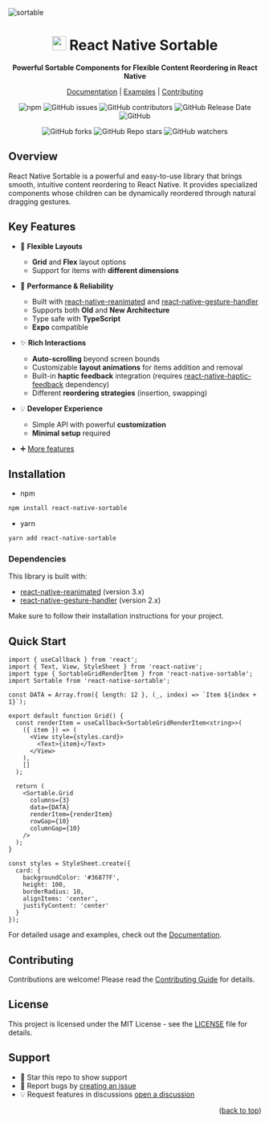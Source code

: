 <a name="readme-top"></a>

![sortable](https://github.com/user-attachments/assets/fe66c312-54b3-4a91-aaee-2bc48c761f34)

<div align="center">

# <img src="https://github.com/user-attachments/assets/e7dbfceb-63a4-42ef-8c68-f8396a2fbf2e" width="28" /> React Native Sortable

**Powerful Sortable Components for Flexible Content Reordering in React Native**

[Documentation](https://react-native-sortable-docs.vercel.app/) | [Examples](https://react-native-sortable-docs.vercel.app/grid/examples) | [Contributing](.) <!-- TODO - add links -->

![npm](https://img.shields.io/npm/dw/react-native-smart-sortable?color=ffd53e)
![GitHub issues](https://img.shields.io/github/issues/MatiPl01/react-native-smart-sortable?color=ffd53e)
![GitHub contributors](https://img.shields.io/github/contributors/MatiPl01/react-native-smart-sortable?color=ffd53e)
![GitHub Release Date](https://img.shields.io/github/release-date/MatiPl01/react-native-smart-sortable?color=ffd53e)
![GitHub](https://img.shields.io/github/license/MatiPl01/react-native-smart-sortable?color=ffd53e)

![GitHub forks](https://img.shields.io/github/forks/MatiPl01/react-native-smart-sortable?style=social)
![GitHub Repo stars](https://img.shields.io/github/stars/MatiPl01/react-native-smart-sortable?style=social)
![GitHub watchers](https://img.shields.io/github/watchers/MatiPl01/react-native-smart-sortable?style=social)

</div>

## Overview

React Native Sortable is a powerful and easy-to-use library that brings smooth, intuitive content reordering to React Native. It provides specialized components whose children can be dynamically reordered through natural dragging gestures.

## Key Features

- 🎯 **Flexible Layouts**

  - **Grid** and **Flex** layout options
  - Support for items with **different dimensions**

- 🚀 **Performance & Reliability**

  - Built with [react-native-reanimated](https://docs.swmansion.com/react-native-reanimated/) and [react-native-gesture-handler](https://docs.swmansion.com/react-native-gesture-handler/)
  - Supports both **Old** and **New Architecture**
  - Type safe with **TypeScript**
  - **Expo** compatible

- ✨ **Rich Interactions**

  - **Auto-scrolling** beyond screen bounds
  - Customizable **layout animations** for items addition and removal
  - Built-in **haptic feedback** integration (requires [react-native-haptic-feedback](https://github.com/mkuczera/react-native-haptic-feedback) dependency)
  - Different **reordering strategies** (insertion, swapping)

- 💡 **Developer Experience**

  - Simple API with powerful **customization**
  - **Minimal setup** required

- ➕ [More features](https://react-native-sortable-docs.vercel.app/#-key-features)

## Installation

- npm

```sh
npm install react-native-sortable
```

- yarn

```sh
yarn add react-native-sortable
```

### Dependencies

This library is built with:

- [react-native-reanimated](https://docs.swmansion.com/react-native-reanimated/) (version 3.x)
- [react-native-gesture-handler](https://docs.swmansion.com/react-native-gesture-handler/) (version 2.x)

Make sure to follow their installation instructions for your project.

## Quick Start

```tsx
import { useCallback } from 'react';
import { Text, View, StyleSheet } from 'react-native';
import type { SortableGridRenderItem } from 'react-native-sortable';
import Sortable from 'react-native-sortable';

const DATA = Array.from({ length: 12 }, (_, index) => `Item ${index + 1}`);

export default function Grid() {
  const renderItem = useCallback<SortableGridRenderItem<string>>(
    ({ item }) => (
      <View style={styles.card}>
        <Text>{item}</Text>
      </View>
    ),
    []
  );

  return (
    <Sortable.Grid
      columns={3}
      data={DATA}
      renderItem={renderItem}
      rowGap={10}
      columnGap={10}
    />
  );
}

const styles = StyleSheet.create({
  card: {
    backgroundColor: '#36877F',
    height: 100,
    borderRadius: 10,
    alignItems: 'center',
    justifyContent: 'center'
  }
});
```

For detailed usage and examples, check out the [Documentation](https://react-native-sortable-docs.vercel.app/).

## Contributing

Contributions are welcome! Please read the [Contributing Guide](.) for details. <!-- TODO - add link to contributions -->

## License

This project is licensed under the MIT License - see the [LICENSE](LICENSE) file for details.

## Support

- 🌟 Star this repo to show support
- 🐛 Report bugs by [creating an issue](https://github.com/MatiPl01/react-native-sortable/issues)
- 💡 Request features in discussions [open a discussion](https://github.com/MatiPl01/react-native-sortable/discussions)

<p align="right">(<a href="#readme-top">back to top</a>)</p>
